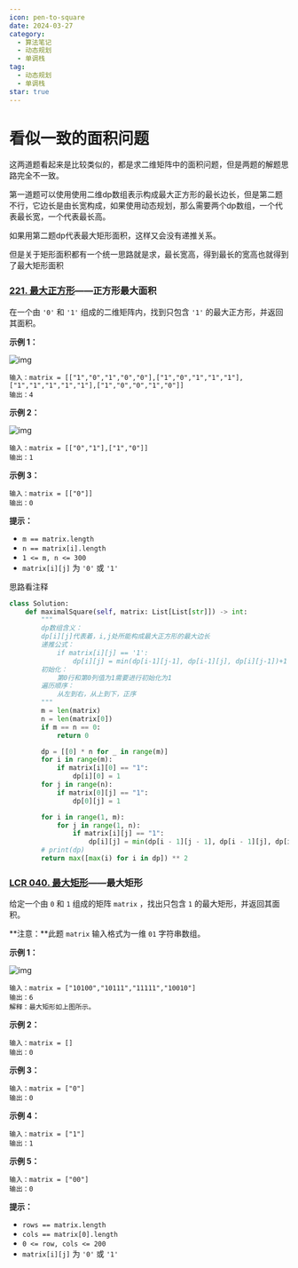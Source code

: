 ```yaml
---
icon: pen-to-square
date: 2024-03-27
category:
  - 算法笔记
  - 动态规划
  - 单调栈
tag:
  - 动态规划
  - 单调栈
star: true
---
```


# 看似一致的面积问题

这两道题看起来是比较类似的，都是求二维矩阵中的面积问题，但是两题的解题思路完全不一致。

第一道题可以使用使用二维dp数组表示构成最大正方形的最长边长，但是第二题不行，它边长是由长宽构成，如果使用动态规划，那么需要两个dp数组，一个代表最长宽，一个代表最长高。

如果用第二题dp代表最大矩形面积，这样又会没有递推关系。

但是关于矩形面积都有一个统一思路就是求，最长宽高，得到最长的宽高也就得到了最大矩形面积



### [221. 最大正方形](https://leetcode.cn/problems/maximal-square/)——正方形最大面积



在一个由 `'0'` 和 `'1'` 组成的二维矩阵内，找到只包含 `'1'` 的最大正方形，并返回其面积。

 

**示例 1：**

![img](https://assets.leetcode.com/uploads/2020/11/26/max1grid.jpg)

```
输入：matrix = [["1","0","1","0","0"],["1","0","1","1","1"],["1","1","1","1","1"],["1","0","0","1","0"]]
输出：4
```

**示例 2：**

![img](https://assets.leetcode.com/uploads/2020/11/26/max2grid.jpg)

```
输入：matrix = [["0","1"],["1","0"]]
输出：1
```

**示例 3：**

```
输入：matrix = [["0"]]
输出：0
```

 

**提示：**

- `m == matrix.length`
- `n == matrix[i].length`
- `1 <= m, n <= 300`
- `matrix[i][j]` 为 `'0'` 或 `'1'`

思路看注释

```python
class Solution:
    def maximalSquare(self, matrix: List[List[str]]) -> int:
        """
        dp数组含义：
        dp[i][j]代表着，i,j处所能构成最大正方形的最大边长
        递推公式：
            if matrix[i][j] == '1':
                dp[i][j] = min(dp[i-1][j-1], dp[i-1][j], dp[i][j-1])+1
        初始化：
            第0行和第0列值为1需要进行初始化为1
        遍历顺序：
            从左到右，从上到下，正序
        """
        m = len(matrix)
        n = len(matrix[0])
        if m == n == 0:
            return 0

        dp = [[0] * n for _ in range(m)]
        for i in range(m):
            if matrix[i][0] == "1":
                dp[i][0] = 1
        for j in range(n):
            if matrix[0][j] == "1":
                dp[0][j] = 1

        for i in range(1, m):
            for j in range(1, n):
                if matrix[i][j] == "1":
                    dp[i][j] = min(dp[i - 1][j - 1], dp[i - 1][j], dp[i][j - 1]) + 1
        # print(dp)
        return max([max(i) for i in dp]) ** 2

```





### [LCR 040. 最大矩形](https://leetcode.cn/problems/PLYXKQ/)——最大矩形



给定一个由 `0` 和 `1` 组成的矩阵 `matrix` ，找出只包含 `1` 的最大矩形，并返回其面积。

**注意：**此题 `matrix` 输入格式为一维 `01` 字符串数组。

 

**示例 1：**

![img](https://assets.leetcode.com/uploads/2020/09/14/maximal.jpg)

```
输入：matrix = ["10100","10111","11111","10010"]
输出：6
解释：最大矩形如上图所示。
```

**示例 2：**

```
输入：matrix = []
输出：0
```

**示例 3：**

```
输入：matrix = ["0"]
输出：0
```

**示例 4：**

```
输入：matrix = ["1"]
输出：1
```

**示例 5：**

```
输入：matrix = ["00"]
输出：0
```

 

**提示：**

- `rows == matrix.length`
- `cols == matrix[0].length`
- `0 <= row, cols <= 200`
- `matrix[i][j]` 为 `'0'` 或 `'1'`